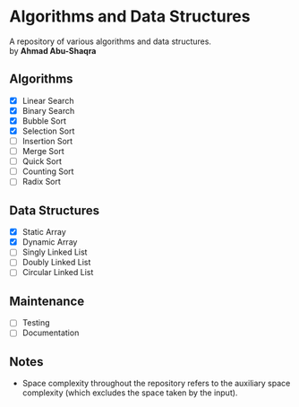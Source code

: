 # Algorithms and Data Structures
A repository of various algorithms and data structures.\
by **Ahmad Abu-Shaqra**

## Algorithms
- [x] Linear Search
- [x] Binary Search
- [x] Bubble Sort
- [x] Selection Sort
- [ ] Insertion Sort
- [ ] Merge Sort
- [ ] Quick Sort
- [ ] Counting Sort
- [ ] Radix Sort

## Data Structures
- [x] Static Array
- [x] Dynamic Array
- [ ] Singly Linked List
- [ ] Doubly Linked List
- [ ] Circular Linked List

## Maintenance
- [ ] Testing
- [ ] Documentation

## Notes
- Space complexity throughout the repository refers to the auxiliary space complexity (which excludes the space taken by the input).
